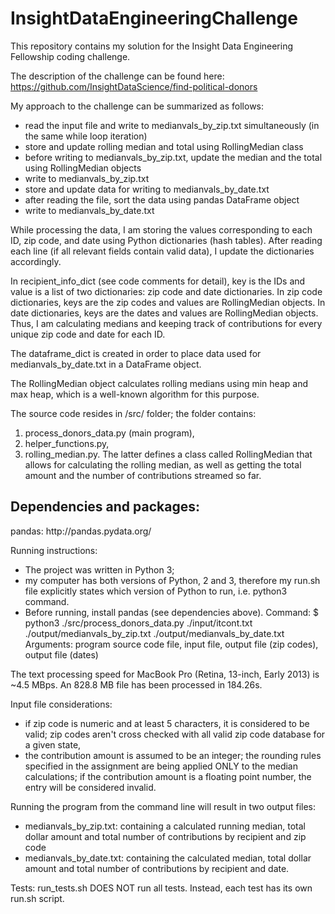 # InsightDataEngineeringChallenge
This repository contains my solution for the Insight Data Engineering Fellowship coding challenge.

The description of the challenge can be found here:
https://github.com/InsightDataScience/find-political-donors

My approach to the challenge can be summarized as follows:
- read the input file and write to medianvals_by_zip.txt simultaneously (in the same while loop iteration)
- store and update rolling median and total using RollingMedian class
- before writing to medianvals_by_zip.txt, update the median and the total using RollingMedian objects
- write to medianvals_by_zip.txt
- store and update data for writing to medianvals_by_date.txt
- after reading the file, sort the data using pandas DataFrame object
- write to medianvals_by_date.txt

While processing the data, I am storing the values corresponding to each ID, zip code, and date using Python dictionaries (hash tables). After reading each line (if all relevant fields contain valid data), I update the dictionaries accordingly.

In recipient_info_dict (see code comments for detail), key is the IDs and value is a list of two dictionaries: zip code and date dictionaries.
In zip code dictionaries, keys are the zip codes and values are RollingMedian objects.
In date dictionaries, keys are the dates and values are RollingMedian objects.
Thus, I am calculating medians and keeping track of contributions for every unique zip code and date for each ID.

The dataframe_dict is created in order to place data used for medianvals_by_date.txt in a DataFrame object.

The RollingMedian object calculates rolling medians using min heap and max heap, which is a well-known algorithm for this purpose.

The source code resides in /src/ folder; the folder contains:
1) process_donors_data.py (main program),
2) helper_functions.py,
3) rolling_median.py.
The latter defines a class called RollingMedian that allows for calculating the rolling median, as well as getting the total amount and the number of contributions streamed so far.

<h2>Dependencies and packages:</h2>
pandas: http://pandas.pydata.org/

Running instructions:
- The project was written in Python 3;
- my computer has both versions of Python, 2 and 3, therefore my run.sh file explicitly states which version of Python to run, i.e. python3 command.
- Before running, install pandas (see dependencies above).
Command:
$ python3 ./src/process_donors_data.py ./input/itcont.txt ./output/medianvals_by_zip.txt ./output/medianvals_by_date.txt
Arguments: program source code file, input file, output file (zip codes), output file (dates)

The text processing speed for MacBook Pro (Retina, 13-inch, Early 2013) is ~4.5 MBps.
An 828.8 MB file has been processed in 184.26s.

Input file considerations:
- if zip code is numeric and at least 5 characters, it is considered to be valid; zip codes aren't cross checked with all valid zip code database for a given state,
- the contribution amount is assumed to be an integer; the rounding rules specified in the assignment are being applied ONLY to the median calculations; if the contribution amount is a floating point number, the entry will be considered invalid.

Running the program from the command line will result in two output files:
- medianvals_by_zip.txt: containing a calculated running median, total dollar amount and total number of contributions by recipient and zip code
- medianvals_by_date.txt: containing the calculated median, total dollar amount and total number of contributions by recipient and date.

Tests:
run_tests.sh DOES NOT run all tests. Instead, each test has its own run.sh script.
